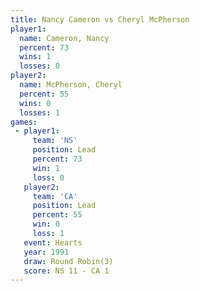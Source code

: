 ```yaml
---
title: Nancy Cameron vs Cheryl McPherson
player1:                 
  name: Cameron, Nancy   
  percent: 73            
  wins: 1                
  losses: 0              
player2:                 
  name: McPherson, Cheryl
  percent: 55            
  wins: 0                
  losses: 1              
games:
 - player1:        
     team: 'NS'    
     position: Lead
     percent: 73   
     win: 1        
     loss: 0       
   player2:        
     team: 'CA'    
     position: Lead
     percent: 55   
     win: 0        
     loss: 1       
   event: Hearts       
   year: 1991          
   draw: Round Robin(3)
   score: NS 11 - CA 1 
---
```

